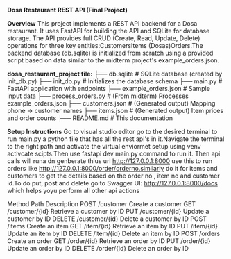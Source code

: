 **Dosa Restaurant REST API (Final Project)**

**Overview**
This project implements a REST API backend for a Dosa restaurant. It uses FastAPI for building the API and SQLite for database storage. The API provides full CRUD (Create, Read, Update, Delete) operations for three key entities:CustomersItems (Dosas)Orders.The backend database (db.sqlite) is initialized from scratch using a provided script based on data similar to the midterm project's example_orders.json.

**dosa_restaurant_project file:**
├── db.sqlite          # SQLite database (created by init_db.py)
├── init_db.py         # Initializes the database schema
├── main.py            # FastAPI application with endpoints
├── example_orders.json # Sample input data
├── process_orders.py  # (From midterm) Processes example_orders.json
├── customers.json     # (Generated output) Mapping phone -> customer names
├── items.json         # (Generated output) Item prices and order counts
├── README.md          # This documentation

**Setup Instructions**
Go to visual studio editor go to the desired terminal to run main.py a python file that has all the rest api's in it.Navigate the terminal to the right path and activate the virtual enviormet setup using venv activcate scipts.Then use fastapi dev main.py command to run it. Then api calls will runa dn genberate thius url 
http://127.0.0.1:8000 use this to run orders like http://127.0.0.1:8000/order/orderno.similarly do it for items and customers to get the details based on the order no , item no and customer id.To do put, post and delete go to Swagger UI: http://127.0.0.1:8000/docs which helps yoyu perform all other api actions


Method	Path	Description
POST	/customer	Create a customer
GET	/customer/{id}	Retrieve a customer by ID
PUT	/customer/{id}	Update a customer by ID
DELETE	/customer/{id}	Delete a customer by ID
POST	/items	Create an item
GET	/item/{id}	Retrieve an item by ID
PUT	/item/{id}	Update an item by ID
DELETE	/item/{id}	Delete an item by ID
POST	/orders	Create an order
GET	/order/{id}	Retrieve an order by ID
PUT	/order/{id}	Update an order by ID
DELETE	/order/{id}	Delete an order by ID

